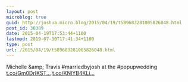 ```yaml
---
layout: post
microblog: true
guid: http://joshua.micro.blog/2015/04/19/t589683281005826048.html
post_id: 38389
date: 2015-04-19T17:53:44+1100
lastmod: 2019-07-30T17:41:34+1100
type: post
url: /2015/04/19/t589683281005826048.html
---
```

Michelle &amp;amp; Travis #marriedbyjosh at the #popupwedding [t.co/Gm0DrIKST...](http://t.co/Gm0DrIKSTn) [t.co/KNlYB4KLi...](http://t.co/KNlYB4KLio)
